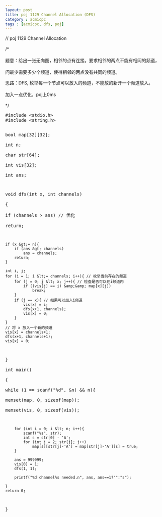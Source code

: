 ```yaml
---
layout: post
title: poj 1129 Channel Allocation (DFS)
category : acmicpc
tags : [acmicpc, dfs, poj]
---
```


<p>// poj 1129 Channel Allocation<br /><br />  
/*<br /><br />  
题意：给出一张无向图，相邻的点有连接。要求相邻的两点不能有相同的频道，<br /><br />  
问最少需要多少个频道，使得相邻的两点没有共同的频道。</p>  
<p>思路：DFS, 枚举每一个节点可以放入的频道，不能放的新开一个频道放入。<br /><br />  
加入一点优化，poj上0ms<br /><br />  
*/<!--more--></p>  
<pre>#include &lt;stdio.h&gt;  
#include &lt;string.h&gt;  

bool map[32][32];  
int n;  
char str[64];  
int vis[32];  
int ans;  

void dfs(int x, int channels)  
{  
    if (channels &gt; ans) // 优化  
        return;  

    if (x &gt;= n){  
        if (ans &gt; channels)  
            ans = channels;  
        return;  
    }  

    int i, j;  
    for (i = 1; i &lt;= channels; i++){ // 枚举当前存在的频道  
        for (j = 0; j &lt; x; j++){ // 检查是否可以在i频道内  
            if ((vis[j] == i) &amp;&amp; map[x][j])  
                break;  
        }  
        if (j == x){ // 如果可以加入i频道  
            vis[x] = i;  
            dfs(x+1, channels);  
            vis[x] = 0;  
        }  
    }  
    // 将 x 放入一个新的频道  
    vis[x] = channels+1;  
    dfs(x+1, channels+1);  
    vis[x] = 0;  
}  
int main()  
{  
    while (1 == scanf("%d", &amp;n) &amp;&amp; n){  
        memset(map, 0, sizeof(map));  
        memset(vis, 0, sizeof(vis));  

        for (int i = 0; i &lt; n; i++){  
            scanf("%s", str);  
            int s = str[0] - 'A';  
            for (int j = 2; str[j]; j++)  
                map[s][str[j]-'A'] = map[str[j]-'A'][s] = true;  
        }  

        ans = 999999;  
        vis[0] = 1;  
        dfs(1, 1);  

        printf("%d channel%s needed.n", ans, ans==1?"":"s");  

    }  
    return 0;  
}</pre>  

